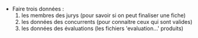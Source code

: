 * Faire trois données :
    1. les membres des jurys (pour savoir si on peut finaliser une fiche)
    2. les données des concurrents (pour connaitre ceux qui sont valides)
    3. les données des évaluations (les fichiers 'evaluation...' produits)
